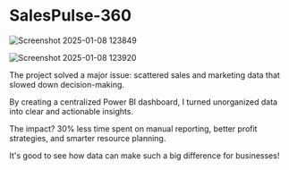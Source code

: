 # SalesPulse-360

![Screenshot 2025-01-08 123849](https://github.com/user-attachments/assets/1f33bd90-fcb1-49cd-82fa-0d99200e164e)


![Screenshot 2025-01-08 123920](https://github.com/user-attachments/assets/16fafa42-3f71-4df1-b105-a295fa72273e)


The project solved a major issue: scattered sales and marketing data that slowed down decision-making. 

By creating a centralized Power BI dashboard, I turned unorganized data into clear and actionable insights.

The impact? 30% less time spent on manual reporting, better profit strategies, and smarter resource planning. 

It's good to see how data can make such a big difference for businesses!
